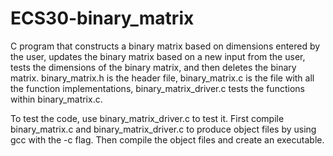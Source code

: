 # ECS30-binary_matrix
C program that constructs a binary matrix based on dimensions entered by the user, updates the binary matrix based on a new input from the user, tests the dimensions of the binary matrix, and then deletes the binary matrix. binary_matrix.h is the header file, binary_matrix.c is the file with all the function implementations, binary_matrix_driver.c tests the functions within binary_matrix.c.

To test the code, use binary_matrix_driver.c to test it. First compile binary_matrix.c and binary_matrix_driver.c to produce object files by using gcc with the -c flag. Then compile the object files and create an executable.
